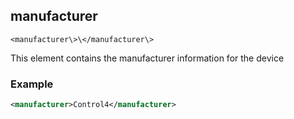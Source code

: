 
## manufacturer

`<manufacturer\>\</manufacturer\>
`

This element contains the manufacturer information for the device


### Example

```xml
<manufacturer>Control4</manufacturer>

```
